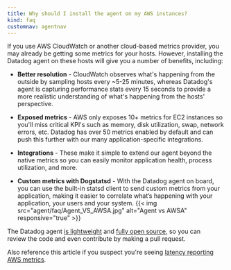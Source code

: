 ```yaml
---
title: Why should I install the agent on my AWS instances?
kind: faq
customnav: agentnav
---
```


If you use AWS CloudWatch or another cloud-based metrics provider, you may already be getting some metrics for your hosts. However, installing the Datadog agent on these hosts will give you a number of benefits, including:

* **Better resolution** - CloudWatch observes what's happening from the outside by sampling hosts every ~5-25 minutes, whereas Datadog's agent is capturing performance stats every 15 seconds to provide a more realistic understanding of what's happening from the hosts' perspective.

* **Exposed metrics** - AWS only exposes 10+ metrics for EC2 instances so you'll miss critical KPI's such as memory, disk utilization, swap, network errors, etc. Datadog has over 50 metrics enabled by default and can push this further with our many application-specific integrations.

* **Integrations** - These make it simple to extend our agent beyond the native metrics so you can easily monitor application health, process utilization, and more.

* **Custom metrics with Dogstatsd** - With the Datadog agent on board, you can use the built-in statsd client to send custom metrics from your application, making it easier to correlate what’s happening with your application, your users and your system.
{{< img src="agent/faq/Agent_VS_AWSA.jpg" alt="Agent vs AWSA" responsive="true" >}}

The Datadog agent [is lightweight](https://help.datadoghq.com/hc/en-us/articles/203034929-What-is-the-Datadog-Agent-What-resources-does-it-consume-) and [fully open source](https://github.com/DataDog/dd-agent), so you can review the code and even contribute by making a pull request.

Also reference this article if you suspect you're seeing [latency reporting AWS metrics](https://help.datadoghq.com/hc/en-us/articles/203826415-Are-my-CloudWatch-metrics-delayed-).